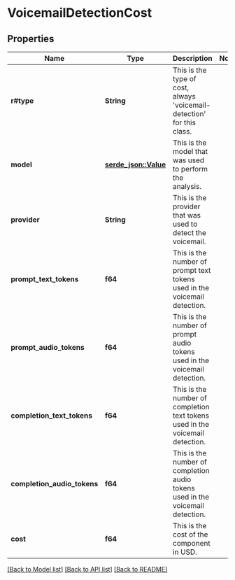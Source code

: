 # VoicemailDetectionCost

## Properties

Name | Type | Description | Notes
------------ | ------------- | ------------- | -------------
**r#type** | **String** | This is the type of cost, always 'voicemail-detection' for this class. | 
**model** | [**serde_json::Value**](.md) | This is the model that was used to perform the analysis. | 
**provider** | **String** | This is the provider that was used to detect the voicemail. | 
**prompt_text_tokens** | **f64** | This is the number of prompt text tokens used in the voicemail detection. | 
**prompt_audio_tokens** | **f64** | This is the number of prompt audio tokens used in the voicemail detection. | 
**completion_text_tokens** | **f64** | This is the number of completion text tokens used in the voicemail detection. | 
**completion_audio_tokens** | **f64** | This is the number of completion audio tokens used in the voicemail detection. | 
**cost** | **f64** | This is the cost of the component in USD. | 

[[Back to Model list]](../README.md#documentation-for-models) [[Back to API list]](../README.md#documentation-for-api-endpoints) [[Back to README]](../README.md)


